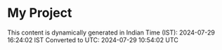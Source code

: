 # My Project

This content is dynamically generated in Indian Time (IST): 2024-07-29 16:24:02 IST
Converted to UTC: 2024-07-29 10:54:02 UTC
